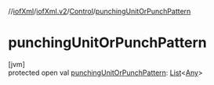 //[iofXml](../../../index.md)/[iofXml.v2](../index.md)/[Control](index.md)/[punchingUnitOrPunchPattern](punching-unit-or-punch-pattern.md)

# punchingUnitOrPunchPattern

[jvm]\
protected open val [punchingUnitOrPunchPattern](punching-unit-or-punch-pattern.md): [List](https://docs.oracle.com/javase/8/docs/api/java/util/List.html)<[Any](https://kotlinlang.org/api/latest/jvm/stdlib/kotlin/-any/index.html)>
